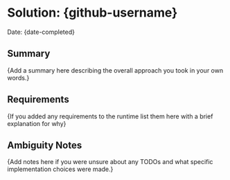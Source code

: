 # Solution: {github-username}

Date: {date-completed}

## Summary

{Add a summary here describing the overall approach you took in your own 
words.}

## Requirements

{If you added any requirements to the runtime list them here with a 
brief explanation for why}

## Ambiguity Notes

{Add notes here if you were unsure about any TODOs and what specific 
implementation choices were made.}
